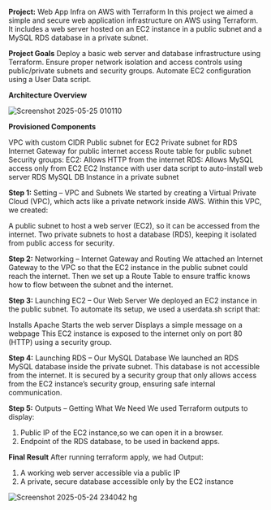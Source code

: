 **Project:** Web App Infra on AWS with Terraform
In this project we aimed a simple and secure web application infrastructure on AWS using Terraform. It includes a web server hosted on an EC2 instance in a public subnet and a MySQL RDS database in a private subnet. 

**Project Goals**
Deploy a basic web server and database infrastructure using Terraform.
Ensure proper network isolation and access controls using public/private subnets and security groups.
Automate EC2 configuration using a User Data script.

**Architecture Overview**

![Screenshot 2025-05-25 010110](https://github.com/user-attachments/assets/18f088b5-103c-417f-a129-32d32b3defc5)

**Provisioned Components**

VPC with custom CIDR
Public subnet for EC2
Private subnet for RDS
Internet Gateway for public internet access
Route table for public subnet
Security groups:
EC2: Allows HTTP from the internet
RDS: Allows MySQL access only from EC2
EC2 Instance with user data script to auto-install web server
RDS MySQL DB Instance in a private subnet


**Step 1:** Setting – VPC and Subnets
We started by creating a Virtual Private Cloud (VPC), which acts like a private network inside AWS. Within this VPC, we created:

A public subnet to host a web server (EC2), so it can be accessed from the internet.
Two private subnets to host a database (RDS), keeping it isolated from public access for security.

**Step 2:** Networking – Internet Gateway and Routing
We attached an Internet Gateway to the VPC so that the EC2 instance in the public subnet could reach the internet.
Then we set up a Route Table to ensure traffic knows how to flow between the subnet and the internet.

**Step 3:** Launching EC2 – Our Web Server
We deployed an EC2 instance in the public subnet. To automate its setup, we used a userdata.sh script that:

Installs Apache
Starts the web server
Displays a simple message on a webpage
This EC2 instance is exposed to the internet only on port 80 (HTTP) using a security group.

**Step 4:** Launching RDS – Our MySQL Database
We launched an RDS MySQL database inside the private subnet. This database is not accessible from the internet.
It is secured by a security group that only allows access from the EC2 instance’s security group, ensuring safe internal communication.

**Step 5:** Outputs – Getting What We Need
We used Terraform outputs to display:

1. Public IP of the EC2 instance,so we can open it in a browser.
2. Endpoint of the RDS database, to be used in backend apps.
   
**Final Result**
After running terraform apply, we had Output:

1. A working web server accessible via a public IP
2. A private, secure database accessible only by the EC2 instance
   
![Screenshot 2025-05-24 234042 hg](https://github.com/user-attachments/assets/2c5f1dcd-4d9c-4f85-90e2-ea727f8e9a9a)

